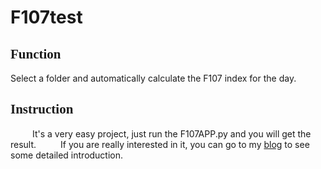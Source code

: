 # F107test
## <font face="楷体">Function</font>
Select a folder and automatically calculate the F107 index for the day.
## <font face="楷体">Instruction</font>
&emsp;&emsp;&ensp;It's a very easy project, just run the F107APP.py and you will get the result.
&emsp;&emsp;&ensp;If you are really interested in it, you can go to my [blog](https://huntersxsx.github.io/2018/11/14/F107-Calculate/#more) to see some detailed introduction.


